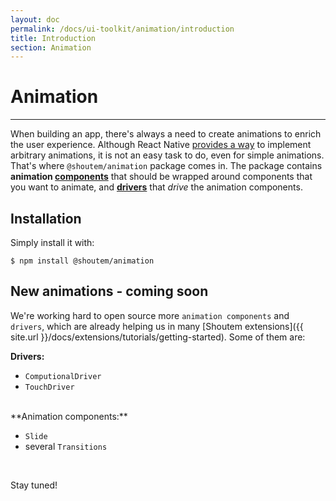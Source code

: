 ```yaml
---
layout: doc
permalink: /docs/ui-toolkit/animation/introduction
title: Introduction
section: Animation
---
```


# Animation
<hr />

When building an app, there's always a need to create animations to enrich the user experience. Although React Native [provides a way](https://facebook.github.io/react-native/docs/animations.html) to implement arbitrary animations, it is not an easy task to do, even for simple animations. That's where `@shoutem/animation` package comes in. The package contains **animation [components](#components)** that should be wrapped around components that you want to animate, and [**drivers**](#driver) that _drive_ the animation components.

## Installation

Simply install it with:

```ShellSession
$ npm install @shoutem/animation
```

## New animations - coming soon

We're working hard to open source more `animation components` and `drivers`, which are already helping us in many [Shoutem extensions]({{ site.url }}/docs/extensions/tutorials/getting-started). Some of them are:

**Drivers:**

- `ComputionalDriver`
- `TouchDriver`

<br />
**Animation components:**

- `Slide`
- several `Transitions`

<br />

Stay tuned!
